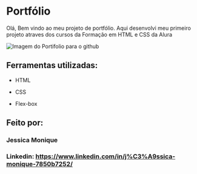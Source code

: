 

# Portfólio 
Olá, Bem vindo ao meu projeto de portfólio.
Aqui desenvolvi meu primeiro projeto atraves dos cursos da Formação em HTML e CSS da Alura

![Imagem do Portifolio para o github](https://github.com/user-attachments/assets/bf89f69b-850d-450e-8e1e-fe98fcb0af2b)

## Ferramentas utilizadas:

* HTML

* CSS

* Flex-box

## Feito por:

### Jessica Monique

### Linkedin: https://www.linkedin.com/in/j%C3%A9ssica-monique-7850b7252/
